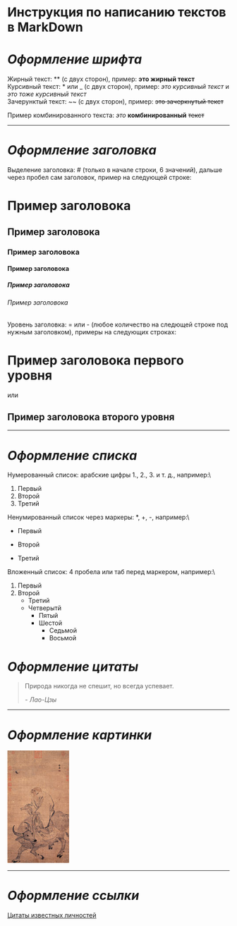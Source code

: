 # **Инструкция по написанию текстов в MarkDown**

# *Оформление шрифта*

Жирный текст: ** (с двух сторон), пример: **это жирный текст**\
Курсивный текст: * или _ (с двух сторон), пример: *это курсивный текст* и _это тоже курсивный текст_\
Зачерунктый текст: ~~ (с двух сторон), пример: ~~это зачеркнутый текст~~

Пример комбинированного текста: *это* **комбинированный** ~~текст~~
___
# *Оформление заголовка*

Выделение заголовка: # (только в начале строки, 6 значений), дальше через пробел сам заголовок, пример на следующей строке:
# Пример заголовока
## Пример заголовока
### Пример заголовока
#### Пример заголовока
##### Пример заголовока
###### Пример заголовока

Уровень заголовка: = или - (любое количество на следющей строке под нужным заголовком), примеры на следующих строках:

Пример заголовока первого уровня
===============

или

Пример заголовока второго уровня
---------------
___

# *Оформление списка*

Нумерованный список: арабские цифры 1., 2., 3. и т. д., например:\
1. Первый
2. Второй
3. Третий

Ненумированный список через маркеры: *, +, -, например:\
* Первый
+ Второй
- Третий

Вложенный список: 4 пробела или таб перед маркером, например:\
1. Первый
2. Второй
    * Третий
    * Четверытй
        + Пятый
        + Шестой
            - Седьмой
            - Восьмой

# *Оформление цитаты*

>Природа никогда не спешит, но всегда успевает.
>
> *- Лао-Цзы*
___

# *Оформление картинки*

![Лао Цзы](lao-czy.jpg)
___

# *Оформление ссылки*

[Цитаты известных личностей](https://ru.citaty.net/tsitaty/616703-lao-tszy-priroda-nikogda-ne-speshit-no-vsegda-uspevaet "Лао Цзы")



